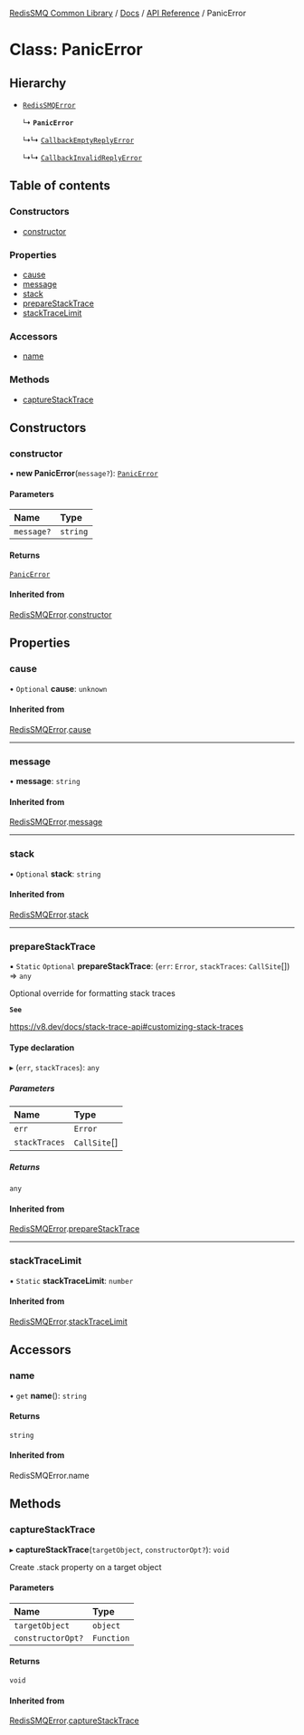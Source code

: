 [RedisSMQ Common Library](../../../README.md) / [Docs](../../README.md) / [API Reference](../README.md) / PanicError

# Class: PanicError

## Hierarchy

- [`RedisSMQError`](RedisSMQError.md)

  ↳ **`PanicError`**

  ↳↳ [`CallbackEmptyReplyError`](CallbackEmptyReplyError.md)

  ↳↳ [`CallbackInvalidReplyError`](CallbackInvalidReplyError.md)

## Table of contents

### Constructors

- [constructor](PanicError.md#constructor)

### Properties

- [cause](PanicError.md#cause)
- [message](PanicError.md#message)
- [stack](PanicError.md#stack)
- [prepareStackTrace](PanicError.md#preparestacktrace)
- [stackTraceLimit](PanicError.md#stacktracelimit)

### Accessors

- [name](PanicError.md#name)

### Methods

- [captureStackTrace](PanicError.md#capturestacktrace)

## Constructors

### constructor

• **new PanicError**(`message?`): [`PanicError`](PanicError.md)

#### Parameters

| Name | Type |
| :------ | :------ |
| `message?` | `string` |

#### Returns

[`PanicError`](PanicError.md)

#### Inherited from

[RedisSMQError](RedisSMQError.md).[constructor](RedisSMQError.md#constructor)

## Properties

### cause

• `Optional` **cause**: `unknown`

#### Inherited from

[RedisSMQError](RedisSMQError.md).[cause](RedisSMQError.md#cause)

___

### message

• **message**: `string`

#### Inherited from

[RedisSMQError](RedisSMQError.md).[message](RedisSMQError.md#message)

___

### stack

• `Optional` **stack**: `string`

#### Inherited from

[RedisSMQError](RedisSMQError.md).[stack](RedisSMQError.md#stack)

___

### prepareStackTrace

▪ `Static` `Optional` **prepareStackTrace**: (`err`: `Error`, `stackTraces`: `CallSite`[]) => `any`

Optional override for formatting stack traces

**`See`**

https://v8.dev/docs/stack-trace-api#customizing-stack-traces

#### Type declaration

▸ (`err`, `stackTraces`): `any`

##### Parameters

| Name | Type |
| :------ | :------ |
| `err` | `Error` |
| `stackTraces` | `CallSite`[] |

##### Returns

`any`

#### Inherited from

[RedisSMQError](RedisSMQError.md).[prepareStackTrace](RedisSMQError.md#preparestacktrace)

___

### stackTraceLimit

▪ `Static` **stackTraceLimit**: `number`

#### Inherited from

[RedisSMQError](RedisSMQError.md).[stackTraceLimit](RedisSMQError.md#stacktracelimit)

## Accessors

### name

• `get` **name**(): `string`

#### Returns

`string`

#### Inherited from

RedisSMQError.name

## Methods

### captureStackTrace

▸ **captureStackTrace**(`targetObject`, `constructorOpt?`): `void`

Create .stack property on a target object

#### Parameters

| Name | Type |
| :------ | :------ |
| `targetObject` | `object` |
| `constructorOpt?` | `Function` |

#### Returns

`void`

#### Inherited from

[RedisSMQError](RedisSMQError.md).[captureStackTrace](RedisSMQError.md#capturestacktrace)
